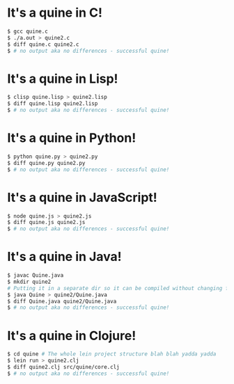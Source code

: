 # It's a quine in C!

```sh
$ gcc quine.c
$ ./a.out > quine2.c
$ diff quine.c quine2.c
$ # no output aka no differences - successful quine!
```

# It's a quine in Lisp!

```sh
$ clisp quine.lisp > quine2.lisp
$ diff quine.lisp quine2.lisp
$ # no output aka no differences - successful quine!
```

# It's a quine in Python!
```sh
$ python quine.py > quine2.py
$ diff quine.py quine2.py
$ # no output aka no differences - successful quine!
```

# It's a quine in JavaScript!
```sh
$ node quine.js > quine2.js
$ diff quine.js quine2.js
$ # no output aka no differences - successful quine!
```

# It's a quine in Java!
```sh
$ javac Quine.java
$ mkdir quine2
# Putting it in a separate dir so it can be compiled without changing file/class names
$ java Quine > quine2/Quine.java
$ diff Quine.java quine2/Quine.java
$ # no output aka no differences - successful quine!
```

# It's a quine in Clojure!
```sh
$ cd quine # The whole lein project structure blah blah yadda yadda
$ lein run > quine2.clj
$ diff quine2.clj src/quine/core.clj
$ # no output aka no differences - successful quine!
```